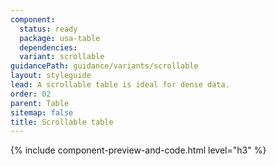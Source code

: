 ```yaml
---
component:
  status: ready
  package: usa-table
  dependencies:
  variant: scrollable
guidancePath: guidance/variants/scrollable
layout: styleguide
lead: A scrollable table is ideal for dense data.
order: 02
parent: Table
sitemap: false
title: Scrollable table
---
```


{% include component-preview-and-code.html level="h3" %}
